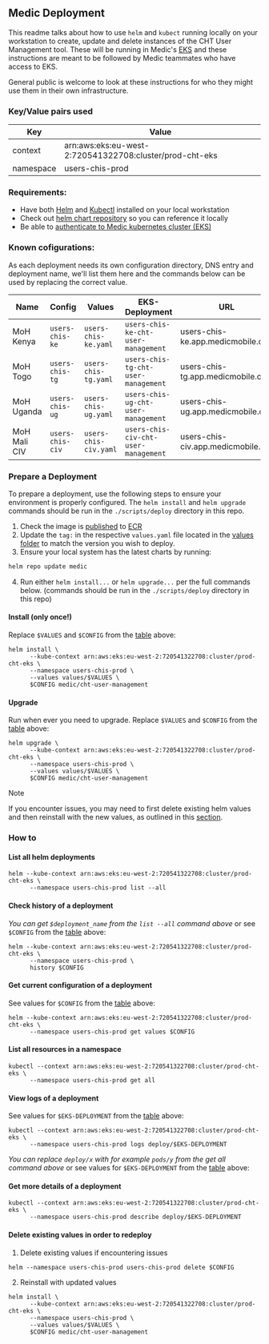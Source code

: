 ## Medic Deployment

This readme talks about how to use `helm` and `kubect`  running locally on your workstation to create, update and delete instances of the CHT User Management tool.  These will be running in Medic's [EKS](https://docs.aws.amazon.com/eks/latest/userguide/what-is-eks.html) and these instructions are meant to be followed by Medic teammates who have access to EKS.

General public is welcome to look at these instructions for who they might use them in their own infrastructure. 

### Key/Value pairs used 
| Key       | Value                                                   |
|-----------|---------------------------------------------------------|
| context   | arn:aws:eks:eu-west-2:720541322708:cluster/prod-cht-eks |
| namespace | users-chis-prod                                         |

### Requirements:
- Have both [Helm](https://helm.sh/) and  [Kubectl](https://kubernetes.io/docs/reference/kubectl/kubectl/) installed on your local workstation
- Check out [helm chart repository](https://github.com/medic/helm-charts/tree/main#usage) so you can reference it locally
- Be able to [authenticate to Medic kubernetes cluster (EKS)](https://github.com/medic/medic-infrastructure/blob/master/terraform/aws/dev/eks/access/README.md)


### Known cofigurations:

As each deployment needs its own configuration directory, DNS entry and deployment name, we'll list them here and the commands below can be used by replacing the correct value.

| Name | Config | Values | EKS-Deployment | URL |
|--    |--      |--      |--              |--   |   
| MoH Kenya | `users-chis-ke`| `users-chis-ke.yaml` | `users-chis-ke-cht-user-management` | users-chis-ke.app.medicmobile.org | 
| MoH Togo | `users-chis-tg`| `users-chis-tg.yaml` | `users-chis-tg-cht-user-management` | users-chis-tg.app.medicmobile.org | 
| MoH Uganda | `users-chis-ug`| `users-chis-ug.yaml` | `users-chis-ug-cht-user-management` | users-chis-ug.app.medicmobile.org | 
| MoH Mali CIV | `users-chis-civ`| `users-chis-civ.yaml` | `users-chis-civ-cht-user-management` | users-chis-civ.app.medicmobile.org | 

### Prepare a Deployment

To prepare a deployment, use the following steps to ensure your environment is properly configured.
The `helm install` and `helm upgrade` commands should be run in the `./scripts/deploy` directory in this repo.

1. Check the image is [published](https://github.com/medic/cht-user-management/tree/main#publishing-new-docker-images) to [ECR](https://gallery.ecr.aws/medic/cht-user-management) 
2. Update the `tag:` in the respective `values.yaml` file located in the [values folder](https://github.com/medic/cht-user-management/blob/main/scripts/deploy/values/) to match the version you wish to deploy.
3. Ensure your local system has the latest charts by running:
```bash
helm repo update medic
```
4. Run either `helm install...` or `helm upgrade...` per the full commands below. (commands should be run in the `./scripts/deploy` directory in this repo)

#### Install (only once!)

  Replace `$VALUES` and `$CONFIG` from the  [table](#known-cofigurations) above:

```shell
helm install \
      --kube-context arn:aws:eks:eu-west-2:720541322708:cluster/prod-cht-eks \
      --namespace users-chis-prod \
      --values values/$VALUES \
      $CONFIG medic/cht-user-management
```

#### Upgrade 

Run when ever you need to upgrade.  Replace `$VALUES` and `$CONFIG` from the [table](#known-cofigurations) above:

```shell
helm upgrade \
      --kube-context arn:aws:eks:eu-west-2:720541322708:cluster/prod-cht-eks \
      --namespace users-chis-prod \
      --values values/$VALUES \
      $CONFIG medic/cht-user-management
```

> [!NOTE]
> If you encounter issues, you may need to first delete existing helm values and then reinstall with the new values, as outlined in this [section](#delete-existing-values-in-order-to-redeploy).

### How to

#### List all helm deployments
```shell
helm --kube-context arn:aws:eks:eu-west-2:720541322708:cluster/prod-cht-eks \
      --namespace users-chis-prod list --all
```

#### Check history of a deployment

_You can get `$deployment_name` from the `list --all` command above_ or see `$CONFIG` from the [table](#known-cofigurations) above:

```shell
helm --kube-context arn:aws:eks:eu-west-2:720541322708:cluster/prod-cht-eks \
      --namespace users-chis-prod \
      history $CONFIG 
```

#### Get current configuration of a deployment

See values for `$CONFIG` from the [table](#known-cofigurations) above:

```shell
helm --kube-context arn:aws:eks:eu-west-2:720541322708:cluster/prod-cht-eks \
      --namespace users-chis-prod get values $CONFIG 
```

#### List all resources in a namespace
```shell
kubectl --context arn:aws:eks:eu-west-2:720541322708:cluster/prod-cht-eks \
      --namespace users-chis-prod get all
```

#### View logs of a deployment

See values for `$EKS-DEPLOYMENT` from the [table](#known-cofigurations) above:

```shell
kubectl --context arn:aws:eks:eu-west-2:720541322708:cluster/prod-cht-eks \
      --namespace users-chis-prod logs deploy/$EKS-DEPLOYMENT
```
_You can replace `deploy/x` with for example `pods/y` from the get all command above_ or see values for `$EKS-DEPLOYMENT` from the [table](#known-cofigurations) above:

#### Get more details of a deployment

```shell
kubectl --context arn:aws:eks:eu-west-2:720541322708:cluster/prod-cht-eks \
      --namespace users-chis-prod describe deploy/$EKS-DEPLOYMENT
```

#### Delete existing values in order to redeploy

  1. Delete existing values if encountering issues
```shell
helm --namespace users-chis-prod users-chis-prod delete $CONFIG
```

  2. Reinstall with updated values
```shell
helm install \
      --kube-context arn:aws:eks:eu-west-2:720541322708:cluster/prod-cht-eks \
      --namespace users-chis-prod \
      --values values/$VALUES \
      $CONFIG medic/cht-user-management
```